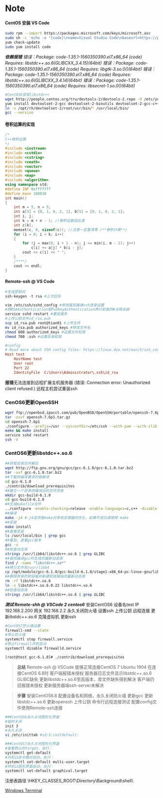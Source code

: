 # **Note**

#### CentOS 安装 VS Code

```bash
sudo rpm --import https://packages.microsoft.com/keys/microsoft.asc
sudo sh -c 'echo -e "[code]\nname=Visual Studio Code\nbaseurl=https://packages.microsoft.com/yumrepos/vscode\nenabled=1\ngpgcheck=1\ngpgkey=https://packages.microsoft.com/keys/microsoft.asc" > /etc/yum.repos.d/vscode.repo'
yum check-update
sudo yum install code
```
***依赖报错***
*错误：Package: code-1.35.1-1560350390.el7.x86_64 (code)
          Requires: libstdc++.so.6(GLIBCXX_3.4.15)(64bit)
错误：Package: code-1.35.1-1560350390.el7.x86_64 (code)
          Requires: libgtk-3.so.0()(64bit)
错误：Package: code-1.35.1-1560350390.el7.x86_64 (code)
          Requires: libstdc++.so.6(GLIBCXX_3.4.14)(64bit)
错误：Package: code-1.35.1-1560350390.el7.x86_64 (code)
          Requires: libsecret-1.so.0()(64bit)*

```bash
#CentOS6安装libstdc++
wget http://people.centos.org/tru/devtools-2/devtools-2.repo -O /etc/yum.repos.d/devtools-2.repo
yum install devtoolset-2-gcc devtoolset-2-binutils devtoolset-2-gcc-c++
ln -s /opt/rh/devtoolset-2/root/usr/bin/* /usr/local/bin/
gcc --version
```



#### 卷积运算的实现

```C++
/*
C++卷积运算
*/
#include <iostream>
#include <cstdio>
#include <cstring>
#include <cmath>
#include <vector>
#include <queue>
#include <map>
#include <algorithm>
using namespace std;
#define INF 0xfffffff
#define maxn 100010
int main()
{
    int m = 5, n = 5;
    int a[5] = {0, 1, 0, 2, 1}, b[5] = {0, 1, 0, 2, 1};
    int i, j;
    int k = m + n - 1; //卷积后数组长度
    int c[k];
    memset(c, 0, sizeof(c)); //注意一定要清零 /**卷积计算**/
    for (i = 0; i < k; i++)
    {
        for (j = max(0, i + 1 - n); j <= min(i, m - 1); j++)
            c[i] += a[j] * b[i - j];
        cout << c[i] << " ";
    }
    /****/
    cout << endl;
}
```



#### Remote-ssh @ VS Code

```powershell
#生成密钥对
ssh-keygen -t rsa #三次回车
```

```bash
vim /etc/ssh/sshd_config #修改服务器端ssh登录设置
#把RSAAuthentication和PubkeyAuthentication两行前面的#注释去掉
service sshd restart #重启服务
#上传公钥文件id_rsa.pub
scp id_rsa.pub root@tian01 #上传文件
mv id_rsa.pub authorized_keys #修改文件名
chmod 600 authorized_keys #设置文件权限
chmod 700 .ssh #设置目录权限
```

```conf
#config
# Read more about SSH config files: https://linux.die.net/man/5/ssh_config
Host test
    HostName test
    User root
    Port 22
    IdentityFile  C:\Users\Administrator\.ssh\id_rsa
```
**报错**无法连接到远程扩展主机服务器 (错误: Connection error: Unauthorized client refused.)
远程主机尝试重装ssh

### CenOS6更新OpenSSH
```bash
wget ftp://openbsd.ipacct.com/pub/OpenBSD/OpenSSH/portable/openssh-7.6p1.tar.gz
tar -zvxf openssh-7.6p1.tar.gz
cd openssh-7.6p1
./configure --prefix=/usr --sysconfdir=/etc/ssh --with-pam --with-zlib --with-md5-passwords --with-tcp-wrappers
make && make install
service sshd restart
ssh -V
```
### CentOS6更新libstdc++.so.6
```bash
##获取安装包并解压
wget http://ftp.gnu.org/gnu/gcc/gcc-6.1.0/gcc-6.1.0.tar.bz2
tar -xvf gcc-6.1.0.tar.bz2
##下载供编译需求的依赖项
cd gcc-6.1.0
./contrib/download_prerequisites
##建立一个目录供编译出的文件存放
mkdir gcc-build-6.1.0
cd gcc-build-6.1.0
##生成makefile文件
../configure -enable-checking=release -enable-languages=c,c++ -disable-multilib
##编译
make -j4 #-j4选项是make对多核处理器的优化，如果不成功请使用 make
##安装
make install
##查看安装
ls /usr/local/bin | grep gcc
##重启，查看gcc版本
gcc -v
##检查动态库
strings /usr/lib64/libstdc++.so.6 | grep GLIBC
##查找编译gcc时生成的最新动态库
find / -name "libstdc++.so*"
##拷贝文件到/usr/lib64
cp /opt/module/gcc-6.1.0/gcc-build-6.1.0/stage1-x86_64-pc-linux-gnu/libstdc++-v3/src/.libs/libstdc++.so.6.0.22 ./
##删除原来的软链接并新建软链接指向最新动态库
rm -rf libstdc++.so.6
ln -s libstdc++.so.6.0.22 libstdc++.so.6
##检查动态库
strings /usr/lib64/libstdc++.so.6 | grep GLIBC
```

***测试 Remote-shh @ VSCode 2 centos6***
安装CentOS6
设备名test
IP 192.168.2.200
网关 192.168.2.2
永久关闭防火墙
设置ssh
上传公钥
远程连接
更新ibstdc++.so.6
克隆虚拟机
更新ssh


```bash
#CentOS7防火墙设置
firewall-cmd --state
#停止防火墙
systemctl stop firewall.service
#禁止firewall开机启动
systemctl disable firewalld.service
```

```bash
[root@test gcc-6.1.0]# ./contrib/download_prerequisites 
```


>**总结**
Remote-ssh @ VSCode
能够正常连接CentOS 7 Ubuntu 1904
在连接CentOS 6.8时
客户端报错未授权
服务器日志文件显示libstdc++.so.6 GLIBC缺失
更新libstdc++.so.6至高版本，库文件缺失得到解决
客户端仍旧报错未授权
更新服务器端ssh-server未解决

>**步骤**
安装CentOS6.8
配置设备名和网络，永久关闭防火墙
更新gcc
更新libstdc++.so.6
更新openssh
上传公钥
命令行远程连接测试
配置config文件使用Remote-ssh连接

```bash
###CentOS6永久关闭图形化界面
#临时关闭
init 3
#永久关闭
vi /etc/inittab #id:3:initdefault:

###CentOS7永久关闭图形化界面
#查看默认的target，执行：
systemctl get-default
#开机以命令模式启动，执行：
systemctl set-default multi-user.target
#开机以图形界面启动，执行：
systemctl set-default graphical.target
```


注册表路径
\HKEY_CLASSES_ROOT\Directory\Background\shell\


[Windows Terminal](https://docs.microsoft.com/zh-cn/windows/win32/termserv/win32-terminalterminalsetting)
